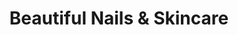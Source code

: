 ---
title: "Beautiful Nails & Skincare"
url: /woodinville/beautiful-nails-and-skincare/
shop: beauty
---